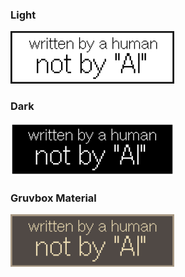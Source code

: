 ### Light

![Not by AI Light](./not-by-ai-alternative--light.svg)

### Dark

![Not by AI Light](./not-by-ai-alternative--dark.svg)

### Gruvbox Material

![Not by AI Gruvbox](./not-by-ai-alternative--gruvbox-material.svg)
